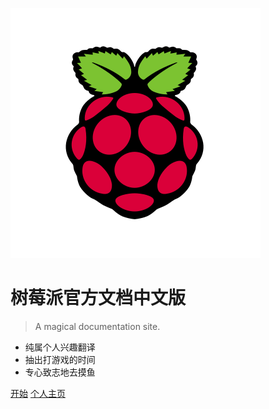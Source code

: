 ![cover](./images/logo1.svg)

# 树莓派官方文档中文版

> A magical documentation site.

* 纯属个人兴趣翻译
* 抽出打游戏的时间
* 专心致志地去摸鱼

[开始](#首页)
[个人主页](https://white-album.top/)
